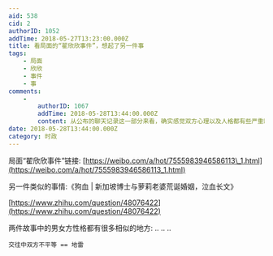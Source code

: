 ```yaml
---
aid: 538
cid: 2
authorID: 1052
addTime: 2018-05-27T13:23:00.000Z
title: 看局面的“翟欣欣事件”，想起了另一件事
tags:
    - 局面
    - 欣欣
    - 事件
    - 事
comments:
    -
        authorID: 1067
        addTime: 2018-05-28T13:44:00.000Z
        content: 从公布的聊天记录这一部分来看，确实感觉双方心理以及人格都有些严重缺陷
date: 2018-05-28T13:44:00.000Z
category: 时政
---
```


局面“翟欣欣事件”链接: [https://weibo.com/a/hot/7555983946586113\_1.html](https://weibo.com/a/hot/7555983946586113_1.html)

另一件类似的事情:《狗血 | 新加坡博士与萝莉老婆荒诞婚姻，泣血长文》

[https://www.zhihu.com/question/48076422](https://www.zhihu.com/question/48076422)

两件故事中的男女方性格都有很多相似的地方: .. .. ..

    交往中双方不平等 == 地雷
